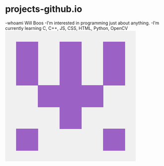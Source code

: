 # projects-github.io
-whoami Will Boos
-I’m interested in programming just about anything. 
-I’m currently learning C, C++, JS, CSS, HTML, Python, OpenCV
![Github logo](78800556.png "Github logo")
